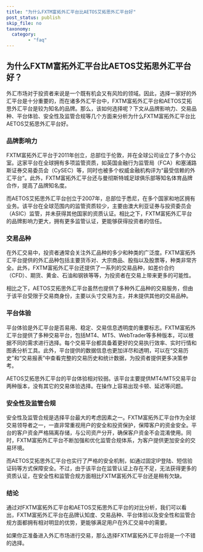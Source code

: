 ```yaml
---
title: "为什么FXTM富拓外汇平台比AETOS艾拓思外汇平台好"
post_status: publish
skip_file: no
taxonomy:
  category:
        - "faq"
---
```


## 为什么FXTM富拓外汇平台比AETOS艾拓思外汇平台好？

外汇市场对于投资者来说是一个既有机会又有风险的领域。因此，选择一家好的外汇平台是十分重要的，而在诸多外汇平台中，FXTM富拓外汇平台和AETOS艾拓思外汇平台是较为知名的品牌。那么，该如何选择呢？下文从品牌影响力、交易品种、平台体验、安全性及监管合规等几个方面来分析为什么FXTM富拓外汇平台比AETOS艾拓思外汇平台好。

### 品牌影响力

FXTM富拓外汇平台于2011年创立，总部位于伦敦，并在全球公司设立了多个办公室。这家平台在全球拥有多项监管资质，如英国金融行为监管局（FCA）和塞浦路斯证券交易委员会（CySEC）等，同时也被多个权威金融机构评为“最受信赖的外汇平台”。此外，FXTM富拓外汇平台还与曼彻斯特城足球俱乐部等知名体育品牌合作，提高了品牌知名度。

而AETOS艾拓思外汇平台创立于2007年，总部位于悉尼，在多个国家和地区拥有业务。该平台在全球范围内的监管资质较少，主要由澳大利亚证券与投资委员会（ASIC）监管，并未获得其他国家的资质认证。相比之下，FXTM富拓外汇平台的品牌影响力更大，拥有更多监管认证，更能够获得投资者的信任。

### 交易品种

在外汇交易中，投资者通常会关注外汇品种的多少和种类的广泛度。FXTM富拓外汇平台提供的外汇品种包括主要货币对、大宗商品、股指以及股票等，种类非常齐全。此外，FXTM富拓外汇平台还提供了一系列的交易品种，如差价合约（CFD）、期货、黄金、石油和钢铁等等，为投资者在交易上带来更多的可能性。

相比之下，AETOS艾拓思外汇平台虽然也提供了多种外汇品种的交易服务，但由于该平台受限于交易商身份，主要以头寸交易为主，并未提供其他的交易品种。

### 平台体验

平台体验是外汇平台是否易用、稳定、交易信息透明度的重要标志。FXTM富拓外汇平台提供了多种交易平台，包括MT4、MT5、WebTrader等多种版本，可以根据不同的需求进行选择。每个交易平台都具备着更好的交易执行效率、实时行情和图表分析工具。此外，平台提供的数据信息也更加详尽和透明，可以在“交易历史”和“交易报表”中查看完整的交易历史和统计数据，为投资者提供更多决策参考。

AETOS艾拓思外汇平台的平台体验相对较弱。该平台主要提供MT4/MT5交易平台两种版本，没有其它的交易体验选择。在操作上容易出现卡顿、延迟等问题。

### 安全性及监管合规

安全性及监管合规是选择平台最大的考虑因素之一。FXTM富拓外汇平台作为全球交易领导者之一，一直非常重视用户的安全和投资保护，保障客户的资金安全。平台的客户资金严格隔离存储，与公司资产分开，确保客户资金不会混淆使用。同时，FXTM富拓外汇平台不断加强和优化监管合规体系，为客户提供更加安全的交易环境。

而AETOS艾拓思外汇平台也实行了严格的安全机制，如通过固定IP登陆、短信验证码等方式保障安全。不过，由于该平台在监管认证上存在不足，无法获得更多的资质认证，在安全性和监管合规方面相比FXTM富拓外汇平台还是稍有欠缺。

### 结论

通过对FXTM富拓外汇平台和AETOS艾拓思外汇平台的对比分析，我们可以看出，FXTM富拓外汇平台在品牌认知度、交易品种、平台体验以及安全性和监管合规方面都拥有相对明显的优势，更能够满足用户在外汇交易中的需要。

如果你正准备进入外汇市场进行交易，那么选择FXTM富拓外汇平台将是一个不错的选择。
